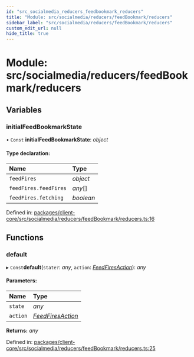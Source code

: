 ```yaml
---
id: "src_socialmedia_reducers_feedbookmark_reducers"
title: "Module: src/socialmedia/reducers/feedBookmark/reducers"
sidebar_label: "src/socialmedia/reducers/feedBookmark/reducers"
custom_edit_url: null
hide_title: true
---
```


# Module: src/socialmedia/reducers/feedBookmark/reducers

## Variables

### initialFeedBookmarkState

• `Const` **initialFeedBookmarkState**: *object*

#### Type declaration:

| Name | Type |
| :------ | :------ |
| `feedFires` | *object* |
| `feedFires.feedFires` | *any*[] |
| `feedFires.fetching` | *boolean* |

Defined in: [packages/client-core/src/socialmedia/reducers/feedBookmark/reducers.ts:16](https://github.com/xr3ngine/xr3ngine/blob/7e8e151f1/packages/client-core/src/socialmedia/reducers/feedBookmark/reducers.ts#L16)

## Functions

### default

▸ `Const`**default**(`state?`: *any*, `action`: [*FeedFiresAction*](src_socialmedia_reducers_feedfires_actions.md#feedfiresaction)): *any*

#### Parameters:

| Name | Type |
| :------ | :------ |
| `state` | *any* |
| `action` | [*FeedFiresAction*](src_socialmedia_reducers_feedfires_actions.md#feedfiresaction) |

**Returns:** *any*

Defined in: [packages/client-core/src/socialmedia/reducers/feedBookmark/reducers.ts:25](https://github.com/xr3ngine/xr3ngine/blob/7e8e151f1/packages/client-core/src/socialmedia/reducers/feedBookmark/reducers.ts#L25)
